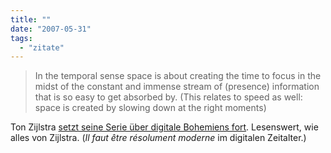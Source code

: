 ```yaml
---
title: ""
date: "2007-05-31"
tags: 
  - "zitate"
---
```


> In the temporal sense space is about creating the time to focus in the midst of the constant and immense stream of (presence) information that is so easy to get absorbed by. (This relates to speed as well: space is created by slowing down at the right moments)

Ton Zijlstra [setzt seine Serie über digitale Bohemiens fort](http://www.zylstra.org/blog/archives/2007/05/blogwalk_space.html "BlogWalk: Space, Speed and Scale"). Lesenswert, wie alles von Zijlstra. (_Il faut être résolument moderne_ im digitalen Zeitalter.)
